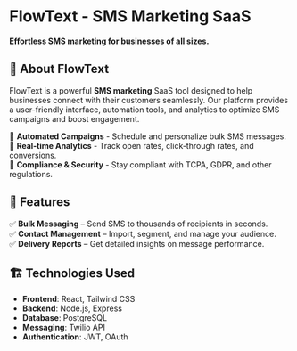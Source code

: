 # FlowText - SMS Marketing SaaS


**Effortless SMS marketing for businesses of all sizes.**


## 🚀 About FlowText

FlowText is a powerful **SMS marketing** SaaS tool designed to help businesses connect with their customers seamlessly. Our platform provides a user-friendly interface, automation tools, and analytics to optimize SMS campaigns and boost engagement.

🔹 **Automated Campaigns** - Schedule and personalize bulk SMS messages.  
🔹 **Real-time Analytics** - Track open rates, click-through rates, and conversions.   
🔹 **Compliance & Security** - Stay compliant with TCPA, GDPR, and other regulations.  

## 🎯 Features

✅ **Bulk Messaging** – Send SMS to thousands of recipients in seconds.  
✅ **Contact Management** – Import, segment, and manage your audience.  
✅ **Delivery Reports** – Get detailed insights on message performance.  

## 🏗️ Technologies Used

- **Frontend**: React, Tailwind CSS
- **Backend**: Node.js, Express
- **Database**: PostgreSQL
- **Messaging**: Twilio API
- **Authentication**: JWT, OAuth
